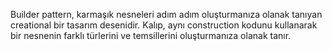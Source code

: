 Builder pattern, karmaşık nesneleri adım adım oluşturmanıza olanak tanıyan creational bir tasarım desenidir. Kalıp, aynı construction kodunu kullanarak bir nesnenin farklı türlerini ve temsillerini oluşturmanıza olanak tanır.
